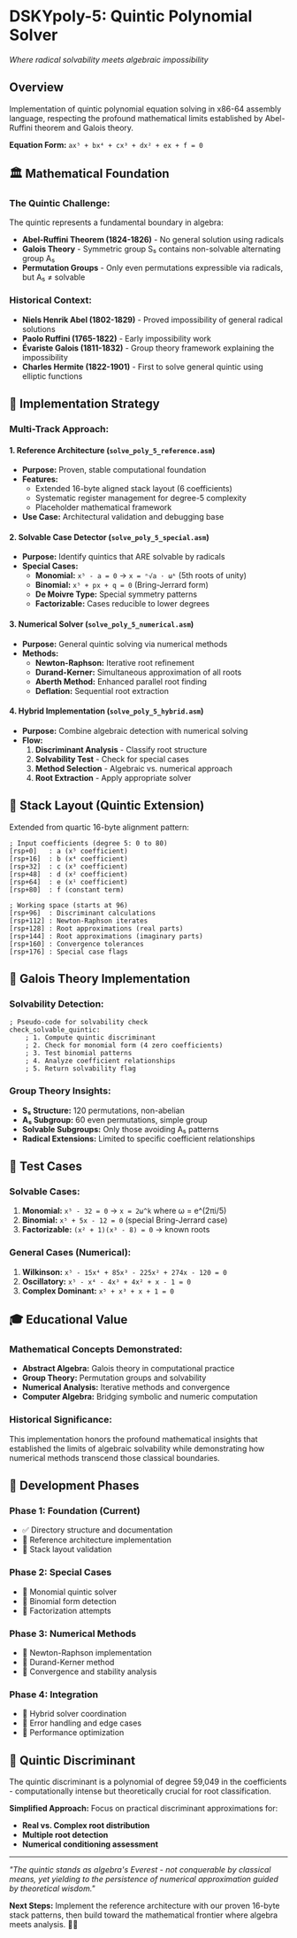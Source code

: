 # DSKYpoly-5: Quintic Polynomial Solver
*Where radical solvability meets algebraic impossibility*

## Overview
Implementation of quintic polynomial equation solving in x86-64 assembly language, respecting the profound mathematical limits established by Abel-Ruffini theorem and Galois theory.

**Equation Form:** `ax⁵ + bx⁴ + cx³ + dx² + ex + f = 0`

## 🏛️ **Mathematical Foundation**

### **The Quintic Challenge:**
The quintic represents a fundamental boundary in algebra:
- **Abel-Ruffini Theorem (1824-1826)** - No general solution using radicals
- **Galois Theory** - Symmetric group S₅ contains non-solvable alternating group A₅ 
- **Permutation Groups** - Only even permutations expressible via radicals, but A₅ ≠ solvable

### **Historical Context:**
- **Niels Henrik Abel (1802-1829)** - Proved impossibility of general radical solutions
- **Paolo Ruffini (1765-1822)** - Early impossibility work
- **Évariste Galois (1811-1832)** - Group theory framework explaining the impossibility
- **Charles Hermite (1822-1901)** - First to solve general quintic using elliptic functions

## 🎯 **Implementation Strategy**

### **Multi-Track Approach:**

#### 1. **Reference Architecture** (`solve_poly_5_reference.asm`)
- **Purpose:** Proven, stable computational foundation
- **Features:** 
  - Extended 16-byte aligned stack layout (6 coefficients)
  - Systematic register management for degree-5 complexity
  - Placeholder mathematical framework
- **Use Case:** Architectural validation and debugging base

#### 2. **Solvable Case Detector** (`solve_poly_5_special.asm`)
- **Purpose:** Identify quintics that ARE solvable by radicals
- **Special Cases:**
  - **Monomial:** `x⁵ - a = 0` → `x = ⁿ√a · ωᵏ` (5th roots of unity)
  - **Binomial:** `x⁵ + px + q = 0` (Bring-Jerrard form)
  - **De Moivre Type:** Special symmetry patterns
  - **Factorizable:** Cases reducible to lower degrees

#### 3. **Numerical Solver** (`solve_poly_5_numerical.asm`)
- **Purpose:** General quintic solving via numerical methods
- **Methods:**
  - **Newton-Raphson:** Iterative root refinement
  - **Durand-Kerner:** Simultaneous approximation of all roots
  - **Aberth Method:** Enhanced parallel root finding
  - **Deflation:** Sequential root extraction

#### 4. **Hybrid Implementation** (`solve_poly_5_hybrid.asm`)
- **Purpose:** Combine algebraic detection with numerical solving
- **Flow:**
  1. **Discriminant Analysis** - Classify root structure
  2. **Solvability Test** - Check for special cases
  3. **Method Selection** - Algebraic vs. numerical approach
  4. **Root Extraction** - Apply appropriate solver

## 📐 **Stack Layout (Quintic Extension)**

Extended from quartic 16-byte alignment pattern:

```assembly
; Input coefficients (degree 5: 0 to 80)
[rsp+0]   : a (x⁵ coefficient)  
[rsp+16]  : b (x⁴ coefficient)  
[rsp+32]  : c (x³ coefficient)  
[rsp+48]  : d (x² coefficient)  
[rsp+64]  : e (x¹ coefficient)  
[rsp+80]  : f (constant term)   

; Working space (starts at 96)
[rsp+96]  : Discriminant calculations
[rsp+112] : Newton-Raphson iterates
[rsp+128] : Root approximations (real parts)
[rsp+144] : Root approximations (imaginary parts)
[rsp+160] : Convergence tolerances
[rsp+176] : Special case flags
```

## 🔬 **Galois Theory Implementation**

### **Solvability Detection:**
```assembly
; Pseudo-code for solvability check
check_solvable_quintic:
    ; 1. Compute quintic discriminant
    ; 2. Check for monomial form (4 zero coefficients)
    ; 3. Test binomial patterns
    ; 4. Analyze coefficient relationships
    ; 5. Return solvability flag
```

### **Group Theory Insights:**
- **S₅ Structure:** 120 permutations, non-abelian
- **A₅ Subgroup:** 60 even permutations, simple group
- **Solvable Subgroups:** Only those avoiding A₅ patterns
- **Radical Extensions:** Limited to specific coefficient relationships

## 🧮 **Test Cases**

### **Solvable Cases:**
1. **Monomial:** `x⁵ - 32 = 0` → `x = 2ω^k` where ω = e^(2πi/5)
2. **Binomial:** `x⁵ + 5x - 12 = 0` (special Bring-Jerrard case)
3. **Factorizable:** `(x² + 1)(x³ - 8) = 0` → known roots

### **General Cases (Numerical):**
1. **Wilkinson:** `x⁵ - 15x⁴ + 85x³ - 225x² + 274x - 120 = 0`
2. **Oscillatory:** `x⁵ - x⁴ - 4x³ + 4x² + x - 1 = 0`
3. **Complex Dominant:** `x⁵ + x³ + x + 1 = 0`

## 🎓 **Educational Value**

### **Mathematical Concepts Demonstrated:**
- **Abstract Algebra:** Galois theory in computational practice
- **Group Theory:** Permutation groups and solvability
- **Numerical Analysis:** Iterative methods and convergence
- **Computer Algebra:** Bridging symbolic and numeric computation

### **Historical Significance:**
This implementation honors the profound mathematical insights that established the limits of algebraic solvability while demonstrating how numerical methods transcend those classical boundaries.

## 🚧 **Development Phases**

### **Phase 1: Foundation (Current)**
- ✅ Directory structure and documentation
- 🚧 Reference architecture implementation
- 🚧 Stack layout validation

### **Phase 2: Special Cases**
- 🔲 Monomial quintic solver
- 🔲 Binomial form detection
- 🔲 Factorization attempts

### **Phase 3: Numerical Methods**
- 🔲 Newton-Raphson implementation
- 🔲 Durand-Kerner method
- 🔲 Convergence and stability analysis

### **Phase 4: Integration**
- 🔲 Hybrid solver coordination
- 🔲 Error handling and edge cases
- 🔲 Performance optimization

## 🎯 **Quintic Discriminant**

The quintic discriminant is a polynomial of degree 59,049 in the coefficients - computationally intense but theoretically crucial for root classification.

**Simplified Approach:** Focus on practical discriminant approximations for:
- **Real vs. Complex root distribution**
- **Multiple root detection**
- **Numerical conditioning assessment**

---

*"The quintic stands as algebra's Everest - not conquerable by classical means, yet yielding to the persistence of numerical approximation guided by theoretical wisdom."*

**Next Steps:** Implement the reference architecture with our proven 16-byte stack patterns, then build toward the mathematical frontier where algebra meets analysis. 🧮🚀

